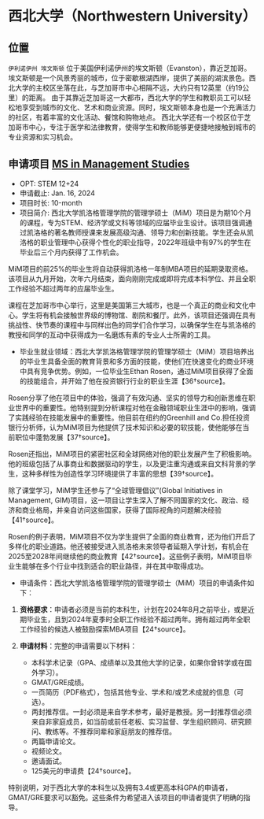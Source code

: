 # 西北大学（Northwestern University）

## 位置
`伊利诺伊州 埃文斯顿`
位于美国伊利诺伊州的埃文斯顿（Evanston），靠近芝加哥。埃文斯顿是一个风景秀丽的城市，位于密歇根湖西岸，提供了美丽的湖滨景色。西北大学的主校区坐落在此，与芝加哥市中心相隔不远，大约只有12英里（约19公里）的距离。
由于其靠近芝加哥这一大都市，西北大学的学生和教职员工可以轻松地享受到城市的文化、艺术和商业资源。同时，埃文斯顿本身也是一个充满活力的社区，有着丰富的文化活动、餐馆和购物地点。
西北大学还有一个校区位于芝加哥市中心，专注于医学和法律教育，使得学生和教师能够更便捷地接触到城市的专业资源和实习机会。

## 申请项目 [MS in Management Studies](https://www.kellogg.northwestern.edu/programs/ms-management-studies.aspx)

* OPT: STEM 12+24
* 申请截止: Jan. 16, 2024
* 项目时长: 10-month 
* 项目简介: 西北大学凯洛格管理学院的管理学硕士（MiM）项目是为期10个月的课程，专为STEM、经济学或文科等领域的应届毕业生设计。该项目强调通过凯洛格的著名教师授课来发展高级沟通、领导力和创新技能。学生还会从凯洛格的职业管理中心获得个性化的职业指导，2022年班级中有97%的学生在毕业后三个月内获得了工作机会。

MiM项目的前25%的毕业生将自动获得凯洛格一年制MBA项目的延期录取资格。该项目从九月开始，次年六月结束，面向刚刚完成或即将完成本科学位、并且全职工作经验不超过两年的应届毕业生。

课程在芝加哥市中心举行，这里是美国第三大城市，也是一个真正的商业和文化中心。学生将有机会接触世界级的博物馆、剧院和餐厅。此外，该项目还强调在具有挑战性、快节奏的课程中与同样出色的同学们合作学习，以确保学生在与凯洛格的教授和同学的互动中获得成为一名磨炼有素的专业人士所需的工具。

* 毕业生就业领域：西北大学凯洛格管理学院的管理学硕士（MiM）项目培养出的毕业生具备全面的教育背景和多方面的技能，使他们在快速变化的商业环境中具有竞争优势。例如，一位毕业生Ethan Rosen，通过MiM项目获得了全面的技能组合，并开始了他在投资银行行业的职业生涯【36†source】。

Rosen分享了他在项目中的体验，强调了有效沟通、坚实的领导力和创新思维在职业世界中的重要性。他特别提到分析课程对他在金融领域职业生涯中的影响，强调了实践经验在技能发展中的重要性。他目前在纽约的Greenhill and Co.担任投资银行分析师，认为MiM项目为他提供了技术知识和必要的软技能，使他能够在当前职位中蓬勃发展【37†source】。

Rosen还指出，MiM项目的紧密社区和全球网络对他的职业发展产生了积极影响。他的班级包括了从事商业和数据驱动的学生，以及更注重沟通或来自文科背景的学生，这种多样性为创造性学习环境提供了丰富的思想【39†source】。

除了课堂学习，MiM学生还参与了“全球管理倡议”(Global Initiatives in Management, GIM)项目，这一项目让学生深入了解不同国家的文化、政治、经济和商业格局，并亲自访问这些国家，获得了国际视角的问题解决经验【41†source】。

Rosen的例子表明，MiM项目不仅为学生提供了全面的商业教育，还为他们开启了多样化的职业道路。他还被接受进入凯洛格未来领导者延期入学计划，有机会在2025至2028年间继续他的商业教育【42†source】。这些例子表明，MiM项目毕业生能够在多个行业中找到适合的职业路径，并在其中取得成功。

* 申请条件：西北大学凯洛格管理学院的管理学硕士（MiM）项目的申请条件如下：

1. **资格要求**：申请者必须是当前的本科生，计划在2024年8月之前毕业，或是近期毕业生，且到2024年夏季时全职工作经验不超过两年。拥有超过两年全职工作经验的候选人被鼓励探索MBA项目【24†source】。

2. **申请材料**：完整的申请需要以下材料：
   - 本科学术记录（GPA、成绩单以及其他大学的记录，如果你曾转学或在国外学习）。
   - GMAT/GRE成绩。
   - 一页简历（PDF格式），包括其他专业、学术和/或艺术成就的信息（可选）。
   - 两封推荐信。一封必须是来自学术参考，最好是教授。另一封推荐信必须来自非家庭成员，如当前或前任老板、实习监督、学生组织顾问、研究顾问、教练等。不推荐同辈和家庭朋友的推荐信。
   - 两篇申请论文。
   - 视频论文。
   - 邀请面试。
   - 125美元的申请费【24†source】。

特别说明，对于西北大学的本科生以及拥有3.4或更高本科GPA的申请者，GMAT/GRE要求可以豁免。这些条件为希望进入该项目的申请者提供了明确的指导。
